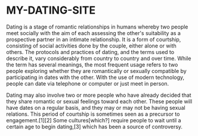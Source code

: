 # MY-DATING-SITE
Dating is a stage of romantic relationships in humans whereby two people meet socially with the aim of each assessing the other's suitability as a prospective partner in an intimate relationship. It is a form of courtship, consisting of social activities done by the couple, either alone or with others. The protocols and practices of dating, and the terms used to describe it, vary considerably from country to country and over time. While the term has several meanings, the most frequent usage refers to two people exploring whether they are romantically or sexually compatible by participating in dates with the other. With the use of modern technology, people can date via telephone or computer or just meet in person.

Dating may also involve two or more people who have already decided that they share romantic or sexual feelings toward each other. These people will have dates on a regular basis, and they may or may not be having sexual relations. This period of courtship is sometimes seen as a precursor to engagement.[1][2] Some cultures[which?] require people to wait until a certain age to begin dating,[3] which has been a source of controversy.
